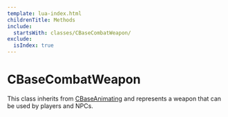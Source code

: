 ```yaml
---
template: lua-index.html
childrenTitle: Methods
include:
  startsWith: classes/CBaseCombatWeapon/
exclude:
  isIndex: true
---
```


# CBaseCombatWeapon

This class inherits from [CBaseAnimating](../CBaseAnimating/index.md) and represents
a weapon that can be used by players and NPCs.
